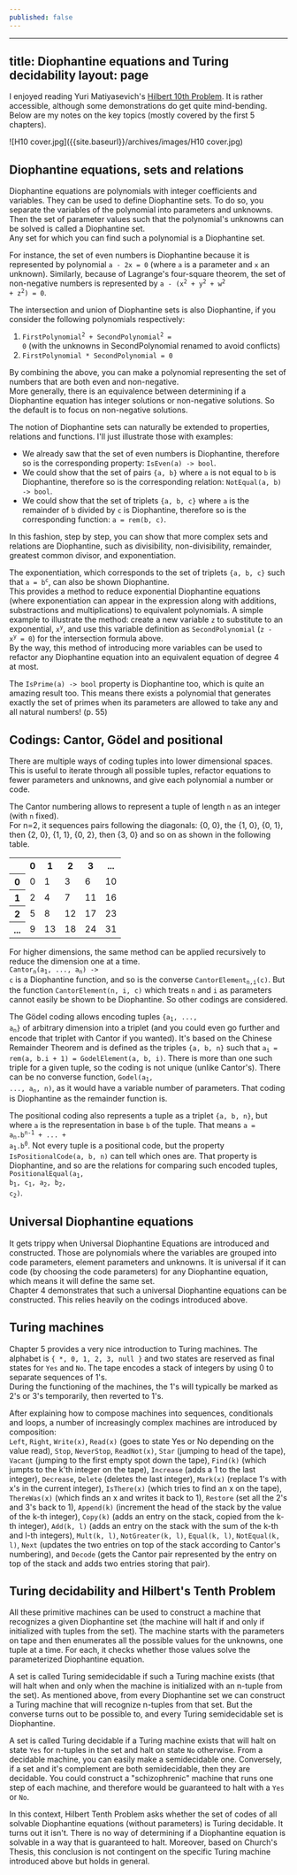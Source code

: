 ```yaml
---
published: false
---
```


---
title: Diophantine equations and Turing decidability
layout: page
---

I enjoyed reading Yuri Matiyasevich's [Hilbert 10th Problem](http://smile.amazon.com/Hilberts-10th-Problem-Foundations-Computing/dp/0262132958/). It is rather accessible, although some demonstrations do get quite mind-bending. Below are my notes on the key topics (mostly covered by the first 5 chapters).

![H10 cover.jpg]({{site.baseurl}}/archives/images/H10 cover.jpg)


## Diophantine equations, sets and relations
Diophantine equations are polynomials with integer coefficients and variables. 
They can be used to define Diophantine sets. To do so, you separate the variables of the polynomial into parameters and unknowns. Then the set of parameter values such that the polynomial's unknowns can be solved is called a Diophantine set.  
Any set for which you can find such a polynomial is a Diophantine set. 

For instance, the set of even numbers is Diophantine because it is represented by polynomial `a - 2x = 0` (where `a` is a parameter and `x` an unknown).
Similarly, because of Lagrange's four-square theorem, the set of non-negative numbers is represented by <code>a - (x<sup>2</sup> + y<sup>2</sup> + w<sup>2</sup> + z<sup>2</sup>) = 0</code>.

The intersection and union of Diophantine sets is also Diophantine, if you consider the following polynomials respectively:   

1. <code>FirstPolynomial<sup>2</sup> + SecondPolynomial<sup>2</sup> = 0</code> (with the unknowns in SecondPolynomial renamed to avoid conflicts)  
2. <code>FirstPolynomial * SecondPolynomial = 0</code>



By combining the above, you can make a polynomial representing the set of numbers that are both even and non-negative.  
More generally, there is an equivalence between determining if a Diophantine equation has integer solutions or non-negative solutions. So the default is to focus on non-negative solutions.

The notion of Diophantine sets can naturally be extended to properties, relations and functions. I'll just illustrate those with examples:  

- We already saw that the set of even numbers is Diophantine, therefore so is the corresponding property: `IsEven(a) -> bool`.  
- We could show that the set of pairs `{a, b}` where `a` is not equal to `b` is Diophantine, therefore so is the corresponding relation: `NotEqual(a, b) -> bool`.  
- We could show that the set of triplets `{a, b, c}` where `a` is the remainder of `b` divided by `c` is Diophantine, therefore so is the corresponding function: `a = rem(b, c)`.  

In this fashion, step by step, you can show that more complex sets and relations are Diophantine, such as divisibility, non-divisibility, remainder, greatest common divisor, and exponentiation.  

The exponentiation, which corresponds to the set of triplets `{a, b, c}` such that <code>a = b<sup>c</sup></code>, can also be shown Diophantine.  
This provides a method to reduce exponential Diophantine equations (where exponentiation can appear in the expression along with additions, substractions and multiplications) to equivalent polynomials. 
A simple example to illustrate the method: create a new variable `z` to substitute to an exponential, <code>x<sup>y</sup></code>, and use this variable definition as `SecondPolynomial` (<code>z - x<sup>y</sup> = 0</code>) for the intersection formula above.  
By the way, this method of introducing more variables can be used to refactor any Diophantine equation into an equivalent equation of degree 4 at most.

The `IsPrime(a) -> bool` property is Diophantine too, which is quite an amazing result too. This means there exists a polynomial that generates exactly the set of primes when its parameters are allowed to take any and all natural numbers! (p. 55)  


## Codings: Cantor, Gödel and positional
There are multiple ways of coding tuples into lower dimensional spaces. This is useful to iterate through all possible tuples, refactor equations to fewer parameters and unknowns, and give each polynomial a number or code.  

The Cantor numbering allows to represent a tuple of length `n` as an integer (with `n` fixed).  
For n=2, it sequences pairs following the diagonals: {0, 0}, the {1, 0}, {0, 1}, then {2, 0}, {1, 1}, {0, 2}, then {3, 0} and so on as shown in the following table.  

<table style="width:100%">
  <tr> <td> </td>  <th>0</th><th>1</th><th>2</th><th>3</th><th>...</th> </tr>
  <tr> <th>0</th>  <td>0</td><td>1</td><td>3</td><td>6</td><td>10</td> </tr>
  <tr> <th>1</th>  <td>2</td><td>4</td><td>7</td><td>11</td><td>16</td> </tr>
  <tr> <th>2</th>  <td>5</td><td>8</td><td>12</td><td>17</td><td>23</td> </tr>
  <tr> <th>...</th><td>9</td><td>13</td><td>18</td><td>24</td><td>31</td> </tr>
</table>


For higher dimensions, the same method can be applied recursively to reduce the dimension one at a time.  
<code>Cantor<sub>n</sub>(a<sub>1</sub>, ..., a<sub>n</sub>) -> c</code> is a Diophantine function, and so is the converse <code>CantorElement<sub>n,i</sub>(c)</code>.
But the function `CantorElement(n, i, c)` which treats `n` and `i` as parameters cannot easily be shown to be Diophantine. So other codings are considered.

The Gödel coding allows encoding tuples <code>{a<sub>1</sub>, ..., a<sub>n</sub>}</code> of arbitrary dimension into a triplet (and you could even go further and encode that triplet with Cantor if you wanted). It's based on the Chinese Remainder Theorem and is defined as the triples `{a, b, n}` such that <code>a<sub>i</sub> = rem(a, b.i + 1) = GodelElement(a, b, i)</code>. There is more than one such triple for a given tuple, so the coding is not unique (unlike Cantor's). 
There can be no converse function, <code>Godel(a<sub>1</sub>, ..., a<sub>n</sub>, n)</code>, as it would have a variable number of parameters.
That coding is Diophantine as the remainder function is.  

The positional coding also represents a tuple as a triplet `{a, b, n}`, but where `a` is the representation in base `b` of the tuple. That means <code>a = a<sub>n</sub>.b<sup>n-1</sup> + ... + a<sub>1</sub>.b<sup>0</sup></code>. Not every tuple is a positional code, but the property `IsPositionalCode(a, b, n)` can tell which ones are. That property is Diophantine, and so are the relations for comparing such encoded tuples, <code>PositionalEqual(a<sub>1</sub>, b<sub>1</sub>, c<sub>1</sub>, a<sub>2</sub>, b<sub>2</sub>, c<sub>2</sub>)</code>.

## Universal Diophantine equations
It gets trippy when Universal Diophantine Equations are introduced and constructed. Those are polynomials where the variables are grouped into code parameters, element parameters and unknowns. It is universal if it can code (by choosing the code parameters) for any Diophantine equation, which means it will define the same set.  
Chapter 4 demonstrates that such a universal Diophantine equations can be constructed. This relies heavily on the codings introduced above. 

## Turing machines
Chapter 5 provides a very nice introduction to Turing machines. 
The alphabet is `{ *, 0, 1, 2, 3, null }` and two states are reserved as final states for `Yes` and `No`. The tape encodes a stack of integers by using 0 to separate sequences of 1's.  
During the functioning of the machines, the 1's will typically be marked as 2's or 3's temporarily, then reverted to 1's.  

After explaining how to compose machines into sequences, conditionals and loops, a number of increasingly complex machines are introduced by composition:  
`Left`, `Right`, `Write(x)`, `Read(x)` (goes to state Yes or No depending on the value read), `Stop`, `NeverStop`, `ReadNot(x)`, `Star` (jumping to head of the tape), `Vacant` (jumping to the first empty spot down the tape), `Find(k)` (which jumpts to the k'th integer on the tape), `Increase` (adds a 1 to the last integer), `Decrease`, `Delete` (deletes the last integer), `Mark(x)` (replace 1's with x's in the current integer), `IsThere(x)` (which tries to find an x on the tape), `ThereWas(x)` (which finds an x and writes it back to 1), `Restore` (set all the 2's and 3's back to 1), `Append(k)` (increment the head of the stack by the value of the k-th integer), `Copy(k)` (adds an entry on the stack, copied from the k-th integer), `Add(k, l)` (adds an entry on the stack with the sum of the k-th and l-th integers), `Mult(k, l)`, `NotGreater(k, l)`, `Equal(k, l)`, `NotEqual(k, l)`, `Next` (updates the two entries on top of the stack according to Cantor's numbering), and `Decode` (gets the Cantor pair represented by the entry on top of the stack and adds two entries storing that pair). 

## Turing decidability and Hilbert's Tenth Problem 
All these primitive machines can be used to construct a machine that recognizes a given Diophantine set (the machine will halt if and only if initialized with tuples from the set). The machine starts with the parameters on tape and then enumerates all the possible values for the unknowns, one tuple at a time. For each, it checks whether those values solve the parameterized Diophantine equation.  

A set is called Turing semidecidable if such a Turing machine exists (that will halt when and only when the machine is initialized with an n-tuple from the set). 
As mentioned above, from every Diophantine set we can construct a Turing machine that will recognize n-tuples from that set. But the converse turns out to be possible to, and every Turing semidecidable set is Diophantine.  

A set is called Turing decidable if a Turing machine exists that will halt on state `Yes` for n-tuples in the set and halt on state `No` otherwise.
From a decidable machine, you can easily make a semidecidable one. 
Conversely, if a set and it's complement are both semidecidable, then they are decidable. You could construct a "schizophrenic" machine that runs one step of each machine, and therefore would be guaranteed to halt with a `Yes` or `No`.

In this context, Hilbert Tenth Problem asks whether the set of codes of all solvable Diophantine equations (without parameters) is Turing decidable. It turns out it isn't. There is no way of determining if a Diophantine equation is solvable in a way that is guaranteed to halt. Moreover, based on Church's Thesis, this conclusion is not contingent on the specific Turing machine introduced above but holds in general.



